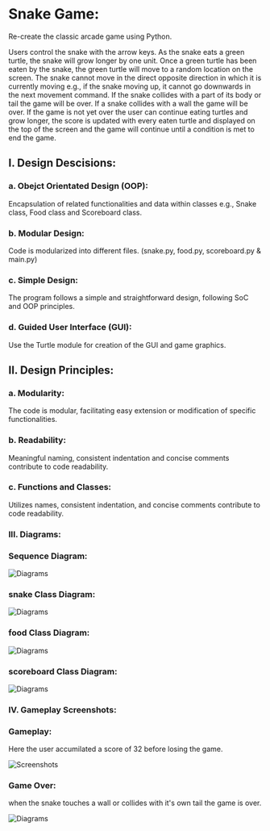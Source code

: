 # Snake Game:

Re-create the classic arcade game using Python.

Users control the snake with the arrow keys. As the snake eats a green turtle, the snake will grow longer by one unit. Once a green turtle has been eaten by the snake, the green turtle will move to a random location on the screen. The snake cannot move in the direct opposite direction in which it is currently moving e.g., if the snake moving up, it cannot go downwards in the next movement command. If the snake collides with a part of its body or tail the game will be over. If a snake collides with a wall the game will be over. If the game is not yet over the user can continue eating turtles and grow longer, the score is updated with every eaten turtle and displayed on the top of the screen and the game will continue until a condition is met to end the game.

## I. Design Descisions:

### a. Obejct Orientated Design (OOP):
Encapsulation of related functionalities and data within classes e.g., Snake class, Food class and Scoreboard class.

### b. Modular Design:
Code is modularized into different files. (snake.py, food.py, scoreboard.py & main.py)

### c. Simple Design:
The program follows a simple and straightforward design, following SoC and OOP principles.

### d. Guided User Interface (GUI):
Use the Turtle module for creation of the GUI and game graphics.

## II. Design Principles:

### a. Modularity:
The code is modular, facilitating easy extension or modification of specific functionalities.

### b. Readability:
Meaningful naming, consistent indentation and concise comments contribute to code readability.

### c. Functions and Classes:
Utilizes names, consistent indentation, and concise comments contribute to code readability.

### III. Diagrams:

### Sequence Diagram:

![Diagrams](Diagrams/Diagram.png)

### snake Class Diagram:

![Diagrams](Diagrams/snake_class_diagram.png)

### food Class Diagram:

![Diagrams](Diagrams/food_class_diagram.png)

### scoreboard Class Diagram:

![Diagrams](Diagrams/scoreboard_class_diagram.png)

### IV. Gameplay Screenshots:

### Gameplay:
Here the user accumilated a score of 32 before losing the game.

![Screenshots](Screenshots/32Game.png)


### Game Over:
when the snake touches a wall or collides with it's own tail the game is over.

![Diagrams](Screenshots/GameOver.png)